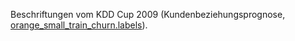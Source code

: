 Beschriftungen vom KDD Cup 2009 (Kundenbeziehungsprognose, <a href="http://www.sigkdd.org/site/2009/files/orange_small_train_churn.labels">orange_small_train_churn.labels</a>).

<!---HONumber=58_postMigration-->